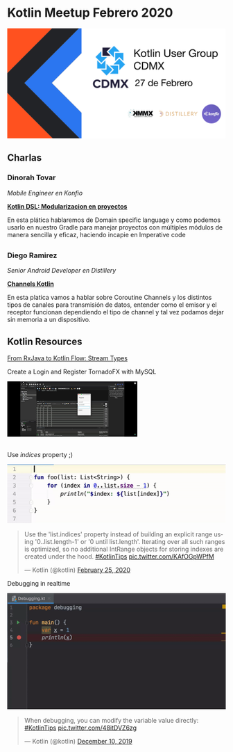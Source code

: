 # Kotlin Meetup Febrero 2020

![Kotlin Meetup Banner](resources/KUGCDMXBANNER.png)

## Charlas 

### Dinorah Tovar
_Mobile Engineer en Konfio_

[**Kotlin DSL: Modularizacion en proyectos**](resources/DSLKotlin.pdf)

En esta plática hablaremos de Domain specific language y como podemos usarlo en nuestro Gradle para manejar proyectos con múltiples módulos de manera sencilla y eficaz, haciendo incapie en Imperative code

##

### Diego Ramirez
_Senior Android Developer en Distillery_

[**Channels Kotlin**](https://docs.google.com/presentation/d/1t-ap1v8leDXcGkMC20o6_uLS6MfoOktvEBAfOCNVIqI/edit?usp=drivesdk)



En esta platica vamos a hablar sobre Coroutine Channels y los distintos tipos de canales para transmisión de datos, entender como el emisor y el receptor funcionan dependiendo el tipo de channel y tal vez podamos dejar sin memoria a un dispositivo.

## Kotlin Resources

[From RxJava to Kotlin Flow: Stream Types](https://proandroiddev.com/from-rxjava-to-kotlin-flow-stream-types-7916be6cabc2)

Create a Login and Register TornadoFX with MySQL

[![Create a Login and Register TornadoFX with MySQL](resources/createloginandregisterkotlin.png)](https://www.youtube.com/watch?v=WOqHNy-UGfQ&feature=youtu.be)

##

Use _indices_ property ;) 

![Kotlin Sample Indices](resources/indiceskt.gif)
<blockquote class="twitter-tweet"><p lang="en" dir="ltr">Use the &#39;list.indices&#39; property instead of building an explicit range using &#39;0..list.length-1&#39; or &#39;0 until list.length&#39;. Iterating over all such ranges is optimized, so no additional IntRange objects for storing indexes are created under the hood. <a href="https://twitter.com/hashtag/KotlinTips?src=hash&amp;ref_src=twsrc%5Etfw">#KotlinTips</a> <a href="https://t.co/KAfOGpWPfM">pic.twitter.com/KAfOGpWPfM</a></p>&mdash; Kotlin (@kotlin) <a href="https://twitter.com/kotlin/status/1232251425868128257?ref_src=twsrc%5Etfw">February 25, 2020</a></blockquote>


Debugging in realtime

![Kotlin Sample Debug](resources/debugkt.gif)
<blockquote class="twitter-tweet"><p lang="en" dir="ltr">When debugging, you can modify the variable value directly: <a href="https://twitter.com/hashtag/KotlinTips?src=hash&amp;ref_src=twsrc%5Etfw">#KotlinTips</a> <a href="https://t.co/48itDVZ6zg">pic.twitter.com/48itDVZ6zg</a></p>&mdash; Kotlin (@kotlin) <a href="https://twitter.com/kotlin/status/1204294840789303296?ref_src=twsrc%5Etfw">December 10, 2019</a></blockquote>
